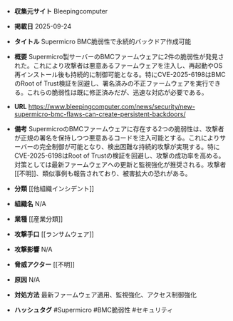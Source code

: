 - **収集元サイト**
Bleepingcomputer

- **掲載日**
2025-09-24

- **タイトル**
Supermicro BMC脆弱性で永続的バックドア作成可能

- **概要**
Supermicro製サーバーのBMCファームウェアに2件の脆弱性が発見された。これにより攻撃者は悪意あるファームウェアを注入し、再起動やOS再インストール後も持続的に制御可能となる。特にCVE-2025-6198はBMCのRoot of Trust検証を回避し、署名済みの不正ファームウェアを実行できる。これらの脆弱性は既に修正済みだが、迅速な対応が必要である。

- **URL**
https://www.bleepingcomputer.com/news/security/new-supermicro-bmc-flaws-can-create-persistent-backdoors/

- **備考**
SupermicroのBMCファームウェアに存在する2つの脆弱性は、攻撃者が正規の署名を保持しつつ悪意あるコードを注入可能とする。これによりサーバーの完全制御が可能となり、検出困難な持続的攻撃が実現する。特にCVE-2025-6198はRoot of Trustの検証を回避し、攻撃の成功率を高める。対策としては最新ファームウェアへの更新と監視強化が推奨される。攻撃者[[不明]]、類似事例も報告されており、被害拡大の恐れがある。

- **分類**
[[他組織インシデント]]

- **組織名**
N/A

- **業種**
[[産業分類]]

- **攻撃手口**
[[ランサムウェア]]

- **攻撃影響**
N/A

- **脅威アクター**
[[不明]]

- **原因**
N/A

- **対処方法**
最新ファームウェア適用、監視強化、アクセス制御強化

- **ハッシュタグ**
#Supermicro #BMC脆弱性 #セキュリティ
